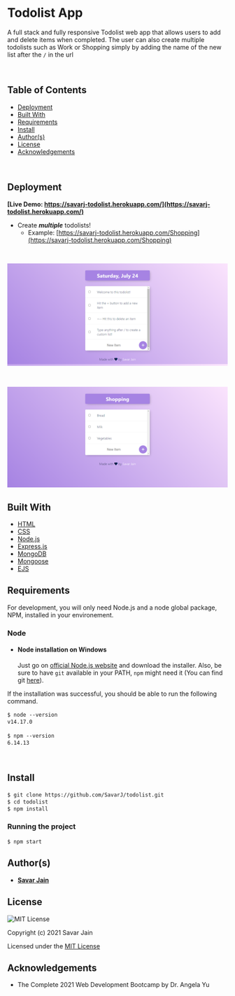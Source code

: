 # **Todolist App**

A full stack and fully responsive Todolist web app that allows users to add and delete items when completed. The user can also create multiple todolists such as Work or Shopping simply by adding the name of the new list after the `/` in the url

<br>

## **Table of Contents**

- [Deployment](#deployment)
- [Built With](#built-with)
- [Requirements](#requirements)
- [Install](#install)
- [Author(s)](#authors)
- [License](#license)
- [Acknowledgements](#acknowledgements)

</br>

## Deployment

**[Live Demo: https://savarj-todolist.herokuapp.com/](https://savarj-todolist.herokuapp.com/)**

- Create **_multiple_** todolists!
  - Example: [https://savarj-todolist.herokuapp.com/Shopping](https://savarj-todolist.herokuapp.com/Shopping)

<br>

![Search-page](public/images/todolist.png)

<br>

![Weather-page](public/images/shopping-todolist.png)

## Built With

- [HTML](https://developer.mozilla.org/en-US/docs/Web/HTML)
- [CSS](https://developer.mozilla.org/en-US/docs/Web/CSS)
- [Node.js](https://nodejs.org/en/docs/)
- [Express.js](https://expressjs.com/en/5x/api.html)
- [MongoDB](https://docs.mongodb.com/drivers/node/current/)
- [Mongoose](https://mongoosejs.com/docs/)
- [EJS](https://ejs.co/)

## Requirements

For development, you will only need Node.js and a node global package, NPM, installed in your environement.

### Node

- #### Node installation on Windows

  Just go on [official Node.js website](https://nodejs.org/) and download the installer. Also, be sure to have `git` available in your PATH, `npm` might need it (You can find git [here](https://git-scm.com/)).

If the installation was successful, you should be able to run the following command.

    $ node --version
    v14.17.0

    $ npm --version
    6.14.13

</br>

## Install

    $ git clone https://github.com/SavarJ/todolist.git
    $ cd todolist
    $ npm install

### Running the project

    $ npm start

## Author(s)

- **[Savar Jain](https://jainsavar.com)**

## License

![MIT License](https://camo.githubusercontent.com/c97d380d0a98377c53391026883a89c16ded751eb41f9e57a53e009664447d50/68747470733a2f2f696d672e736869656c64732e696f2f62616467652f6c6963656e73652d4d49542532304c6963656e73652d626c75652e737667)

Copyright (c) 2021 Savar Jain

Licensed under the [MIT License](LICENSE)

## Acknowledgements

- The Complete 2021 Web Development Bootcamp by Dr. Angela Yu
